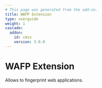 ```yaml
---
# This page was generated from the add-on.
title: WAFP Extension
type: userguide
weight: 1
cascade:
  addon:
    id: cmss
    version: 3.0.0
---
```


# WAFP Extension

Allows to fingerprint web applications.
